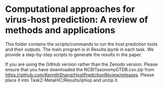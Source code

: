 # Computational approaches for virus-host prediction: A review of methods and applications


This folder contains the scripts/commands to run the host prediction tools and their outputs. The main program is in Results.ipynb in each task. We provide a step-by-step scripts to generate the results in the paper.


If you are using the GitHub version rather than the Zenodo version. Please ensure that you have downloaded the NCBITaxonomyGTDB.csv.zip from https://github.com/KennthShang/HostPredictionReview/releases. Please place it into Task2-MetaHiC/Results/iphop and unzip it.

